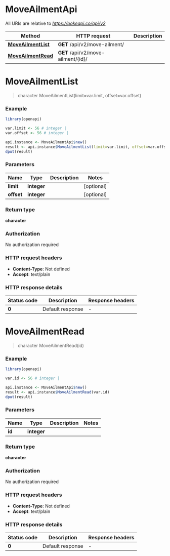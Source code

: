 # MoveAilmentApi

All URIs are relative to *https://pokeapi.co/api/v2*

Method | HTTP request | Description
------------- | ------------- | -------------
[**MoveAilmentList**](MoveAilmentApi.md#MoveAilmentList) | **GET** /api/v2/move-ailment/ | 
[**MoveAilmentRead**](MoveAilmentApi.md#MoveAilmentRead) | **GET** /api/v2/move-ailment/{id}/ | 


# **MoveAilmentList**
> character MoveAilmentList(limit=var.limit, offset=var.offset)



### Example
```R
library(openapi)

var.limit <- 56 # integer | 
var.offset <- 56 # integer | 

api.instance <- MoveAilmentApi$new()
result <- api.instance$MoveAilmentList(limit=var.limit, offset=var.offset)
dput(result)
```

### Parameters

Name | Type | Description  | Notes
------------- | ------------- | ------------- | -------------
 **limit** | **integer**|  | [optional] 
 **offset** | **integer**|  | [optional] 

### Return type

**character**

### Authorization

No authorization required

### HTTP request headers

 - **Content-Type**: Not defined
 - **Accept**: text/plain

### HTTP response details
| Status code | Description | Response headers |
|-------------|-------------|------------------|
| **0** | Default response |  -  |

# **MoveAilmentRead**
> character MoveAilmentRead(id)



### Example
```R
library(openapi)

var.id <- 56 # integer | 

api.instance <- MoveAilmentApi$new()
result <- api.instance$MoveAilmentRead(var.id)
dput(result)
```

### Parameters

Name | Type | Description  | Notes
------------- | ------------- | ------------- | -------------
 **id** | **integer**|  | 

### Return type

**character**

### Authorization

No authorization required

### HTTP request headers

 - **Content-Type**: Not defined
 - **Accept**: text/plain

### HTTP response details
| Status code | Description | Response headers |
|-------------|-------------|------------------|
| **0** | Default response |  -  |

